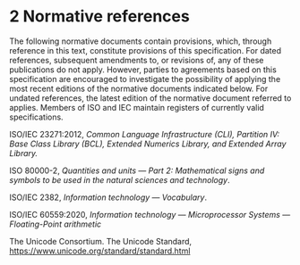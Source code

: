 # 2 Normative references

The following normative documents contain provisions, which, through reference in this text, constitute provisions of this specification. For dated references, subsequent amendments to, or revisions of, any of these publications do not apply. However, parties to agreements based on this specification are encouraged to investigate the possibility of applying the most recent editions of the normative documents indicated below. For undated references, the latest edition of the normative document referred to applies. Members of ISO and IEC maintain registers of currently valid specifications.

ISO/IEC 23271:2012, *Common Language Infrastructure (CLI), Partition IV: Base Class Library (BCL), Extended Numerics Library, and Extended Array Library.*

ISO 80000-2, *Quantities and units — Part 2: Mathematical signs and symbols to be used in the natural sciences and technology*.

ISO/IEC 2382, *Information technology — Vocabulary*.

ISO/IEC 60559:2020, *Information technology — Microprocessor Systems — Floating-Point arithmetic*

The Unicode Consortium. The Unicode Standard, https://www.unicode.org/standard/standard.html
